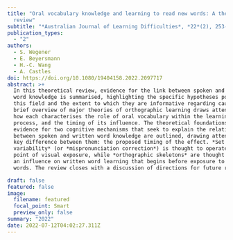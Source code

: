 ```yaml
---
title: "Oral vocabulary knowledge and learning to read new words: A theoretical
  review"
subtitle: "*Australian Journal of Learning Difficulties*, *22*(2), 253-278"
publication_types:
  - "2"
authors:
  - S. Wegener
  - E. Beyersmann
  - H.-C. Wang
  - A. Castles
doi: https://doi.org/10.1080/19404158.2022.2097717
abstract: >+
  In this theoretical review, evidence for the link between spoken and written
  word knowledge is summarised, highlighting the specific hypotheses posed in
  this field and the extent to which they are informative regarding causation. A
  brief overview of major theories of orthographic learning draws attention to
  how each characterises the role of oral vocabulary within the learning
  process, and the timing of its influence. The theoretical foundations and
  evidence for two cognitive mechanisms that seek to explain the relationship
  between spoken and written word knowledge are outlined, drawing attention to a
  key difference between them: the proposed timing of the effect. *Set for
  variability* (or *mispronunciation correction*) is thought to operate from the
  point of visual exposure, while *orthographic skeletons* are thought to exert
  an influence on written word learning that begins before exposure to written
  words. The review closes with a discussion of directions for future research.

draft: false
featured: false
image:
  filename: featured
  focal_point: Smart
  preview_only: false
summary: "2022"
date: 2022-07-12T04:02:27.311Z
---
```

